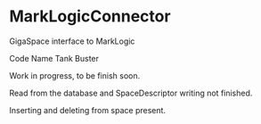 MarkLogicConnector
==================

GigaSpace interface to MarkLogic

Code Name Tank Buster

Work in progress, to be finish soon.

Read from the database and SpaceDescriptor writing not finished.

Inserting and deleting from space present.
